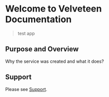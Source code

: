 # Welcome to Velveteen Documentation

> test app

## Purpose and Overview
Why the service was created and what it does?

## Support
Please see [Support](./support.md).
